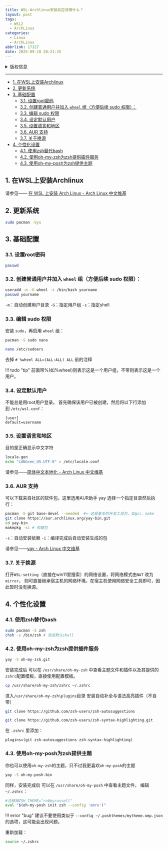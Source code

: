 ```yaml
---
title: WSL-Archlinux安装后应该做什么？
layout: post
tags:
  - WSL2
  - ArchLinux
categories:
  - Linux
  - ArchLinux
abbrlink: 17327
date: 2025-09-18 20:21:15
---
```

<details>

<summary>版权信息</summary>

!!! warning

    本文章为博主原创文章。遵循 [CC 4.0 BY-SA](https://creativecommons.org/licenses/by-sa/4.0/deed.zh-hans) 版权协议，转载请附上原文出处链接和本声明。


</details>

---

- [1. 在WSL上安装Archlinux](#1-在wsl上安装archlinux)
- [2. 更新系统](#2-更新系统)
- [3. 基础配置](#3-基础配置)
  - [3.1. 设置root密码](#31-设置root密码)
  - [3.2. 创建普通用户并加入 `wheel` 组（方便后续 sudo 权限）：](#32-创建普通用户并加入-wheel-组方便后续-sudo-权限)
  - [3.3. 编辑 sudo 权限](#33-编辑-sudo-权限)
  - [3.4. 设定默认用户](#34-设定默认用户)
  - [3.5. 设置语言和地区](#35-设置语言和地区)
  - [3.6. AUR 支持](#36-aur-支持)
  - [3.7. 关于换源](#37-关于换源)
- [4. 个性化设置](#4-个性化设置)
  - [4.1. 使用zsh替代bash](#41-使用zsh替代bash)
  - [4.2. 使用oh-my-zsh为zsh提供插件服务](#42-使用oh-my-zsh为zsh提供插件服务)
  - [4.3. 使用oh-my-posh为zsh提供主题](#43-使用oh-my-posh为zsh提供主题)


## 1. 在WSL上安装Archlinux

请参见—— [在 WSL 上安装 Arch Linux - Arch Linux 中文维基](https://wiki.archlinuxcn.org/wiki/%E5%9C%A8_WSL_%E4%B8%8A%E5%AE%89%E8%A3%85_Arch_Linux)

## 2. 更新系统

```bash
sudo pacman -Syu
```
## 3. 基础配置

### 3.1. 设置root密码
```bash
passwd
```

### 3.2. 创建普通用户并加入 `wheel` 组（方便后续 sudo 权限）：
```bash
useradd -m -G wheel -s /bin/bash yourname
passwd yourname
```

`-m`：自动创建用户目录
`-G`：指定用户组
`-s`：指定shell

### 3.3. 编辑 sudo 权限
安装 `sudo`，再启用 `wheel` 组：
```bash
pacman -S sudo nano
```

```bash
nano /etc/sudoers
```

去掉 `# %wheel ALL=(ALL:ALL) ALL` 前的注释

!!! todo "tip"
    前面带%(如%wheel)则表示这是一个用户组，不带则表示这是一个用户。


### 3.4. 设定默认用户
不能总是用root用户登录。
首先确保该用户已被创建，然后将以下行添加到 `/etc/wsl.conf`：

```
[user]
default=username
```

### 3.5. 设置语言和地区
目的是正确显示中文字符
```bash
locale-gen
echo "LANG=en_US.UTF-8" > /etc/locale.conf
```

请参见——[简体中文本地化 - Arch Linux 中文维基](https://wiki.archlinuxcn.org/wiki/%E7%AE%80%E4%BD%93%E4%B8%AD%E6%96%87%E6%9C%AC%E5%9C%B0%E5%8C%96)

### 3.6. AUR 支持
可以下载来自社区的软件包，这里选用AUR助手 yay
选择一个指定目录然后执行：
```bash
pacman -S git base-devel --needed  #<-这是基本的开发工具包，如gcc、make
git clone https://aur.archlinux.org/yay-bin.git
cd yay-bin
makepkg -si # 构建包
```
`-s`：自动安装依赖
`-i`：编译完成后自动安装生成的包

请参见——[yay - Arch Linux 中文维基](https://wiki.archlinuxcn.org/wiki/Yay)

### 3.7. 关于换源

打开`WSL-setting`（直接在win11里搜索）的网络设置，将网络模式由`NAT` 改为 `mirror`， 则可直接继承宿主机的网络环境。在宿主机使用网络安全工具即可，因此暂时没有换源。

## 4. 个性化设置

### 4.1. 使用zsh替代bash

```bash
sudo pacman -S zsh
chsh -s /bin/zsh # 改变默认shell
```

### 4.2. 使用oh-my-zsh为zsh提供插件服务
```bash
yay -S oh-my-zsh.git
```

安装完成后 可以在 `/usr/share/oh-my-zsh` 中查看主题文件和插件以及其提供的`zshrc`配置模板，直接使用配置模板。
```bash
cp /usr/share/oh-my-zsh/zshrc ~/.zshrc
```

进入`/usr/share/oh-my-zsh\plugins`目录 安装自动补全与语法高亮插件（不自带）
```bash
git clone https://github.com/zsh-users/zsh-autosuggestions
```

```bash
git clone https://github.com/zsh-users/zsh-syntax-highlighting.git
```

在 `.zshrc` 里添加：
```
plugins=(git zsh-autosuggestions zsh-syntax-highlighting)
```

### 4.3. 使用oh-my-posh为zsh提供主题
你也可以使用`oh-my-zsh`的主题，只不过我更喜欢`oh-my-posh`的主题

```bash
yay -S oh-my-posh-bin
```

同样，安装完成后 可以在 `/usr/share/oh-my-posh` 中查看主题文件，
编辑`~/.zshrc`：
```bash
#注释掉ZSH_THEME="robbyrussell"
eval "$(oh-my-posh init zsh --config 'amro')"
```

!!! error "bug"
    建议不要使用类似于 `--config ~/.poshthemes/mytheme.omp.json`的选项，这可能会出现问题。


重新加载：
```bash
source ~/.zshrc
```

